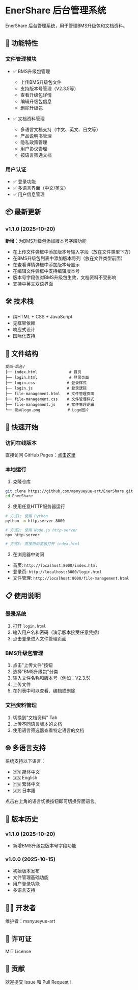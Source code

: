 # EnerShare 后台管理系统

EnerShare 后台管理系统，用于管理BMS升级包和文档资料。

## 🚀 功能特性

### 文件管理模块
- ✅ BMS升级包管理
  - 上传BMS升级包文件
  - 支持版本号管理（V2.3.5等）
  - 查看升级包详情
  - 编辑升级包信息
  - 删除升级包

- ✅ 文档资料管理
  - 多语言文档支持（中文、英文、日文等）
  - 产品说明书管理
  - 隐私政策管理
  - 用户协议管理
  - 按语言筛选文档

### 用户认证
- ✅ 登录功能
- ✅ 多语言界面（中文/英文）
- ✅ 用户信息管理

## 📦 最新更新

### v1.1.0 (2025-10-20)
**新增**：为BMS升级包添加版本号字段功能
- 在上传文件弹框中添加版本号输入字段（放在文件类型下方）
- 在BMS升级包列表中添加版本号列（放在文件类型前面）
- 在查看详情弹框中添加版本号显示
- 在编辑文件弹框中支持编辑版本号
- 版本号字段仅对BMS升级包生效，文档资料不受影响
- 支持中英文双语界面

## 🛠️ 技术栈

- 纯HTML + CSS + JavaScript
- 无框架依赖
- 响应式设计
- 国际化支持

## 📂 文件结构

```
爱尚-后台/
├── index.html              # 首页
├── login.html              # 登录页面
├── login.css              # 登录样式
├── login.js               # 登录逻辑
├── file-management.html   # 文件管理页面
├── file-management.css    # 文件管理样式
├── file-management.js     # 文件管理逻辑
└── 爱尚logo.png            # Logo图片
```

## 🚦 快速开始

### 访问在线版本
直接访问 GitHub Pages：[点击这里](#)

### 本地运行
1. 克隆仓库
```bash
git clone https://github.com/msnyueyue-art/EnerShare.git
cd EnerShare
```

2. 使用任意HTTP服务器运行
```bash
# 方式1: 使用 Python
python -m http.server 8000

# 方式2: 使用 Node.js http-server
npx http-server

# 方式3: 直接用浏览器打开 index.html
```

3. 在浏览器中访问
- 首页: `http://localhost:8000/index.html`
- 登录页: `http://localhost:8000/login.html`
- 文件管理: `http://localhost:8000/file-management.html`

## 📋 使用说明

### 登录系统
1. 打开 `login.html`
2. 输入用户名和密码（演示版本接受任意凭据）
3. 点击登录进入文件管理页面

### BMS升级包管理
1. 点击"上传文件"按钮
2. 选择"BMS升级包"分类
3. 输入文件名称和版本号（例如：V2.3.5）
4. 上传文件
5. 在列表中可以查看、编辑或删除

### 文档资料管理
1. 切换到"文档资料" Tab
2. 上传不同语言版本的文档
3. 使用语言筛选器查看特定语言的文档

## 🌐 多语言支持

系统支持以下语言：
- 🇨🇳 简体中文
- 🇺🇸 English
- 🇹🇼 繁体中文
- 🇯🇵 日本語

点击右上角的语言切换按钮即可切换界面语言。

## 📝 版本历史

### v1.1.0 (2025-10-20)
- 新增BMS升级包版本号字段功能

### v1.0.0 (2025-10-15)
- 初始版本发布
- 文件管理基础功能
- 用户登录功能
- 多语言支持

## 👨‍💻 开发者

维护者：msnyueyue-art

## 📄 许可证

MIT License

## 🤝 贡献

欢迎提交 Issue 和 Pull Request！
